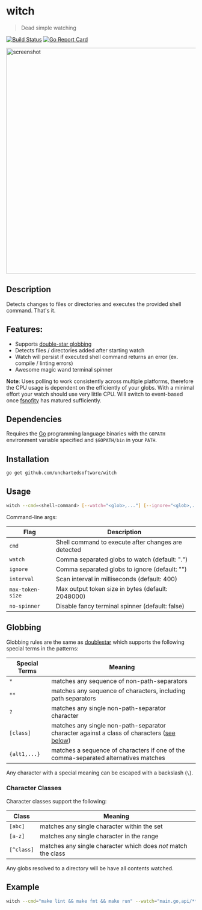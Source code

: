 # witch

> Dead simple watching

[![Build Status](https://travis-ci.org/unchartedsoftware/witch.svg?branch=master)](https://travis-ci.org/unchartedsoftware/witch)
[![Go Report Card](https://goreportcard.com/badge/github.com/unchartedsoftware/witch)](https://goreportcard.com/report/github.com/unchartedsoftware/witch)

<img width="600" src="https://rawgit.com/unchartedsoftware/witch/master/screenshot.gif" alt="screenshot" />

## Description

Detects changes to files or directories and executes the provided shell command. That's it.

## Features:
- Supports [double-star globbing](https://github.com/bmatcuk/doublestar)
- Detects files / directories added after starting watch
- Watch will persist if executed shell command returns an error (ex. compile / linting errors)
- Awesome magic wand terminal spinner

**Note**: Uses polling to work consistently across multiple platforms, therefore the CPU usage is dependent on the efficiently of your globs. With a minimal effort your watch should use very little CPU. Will switch to event-based once [fsnofity](https://github.com/fsnotify/fsnotify) has matured sufficiently.

## Dependencies

Requires the [Go](https://golang.org/) programming language binaries with the `GOPATH` environment variable specified and `$GOPATH/bin` in your `PATH`.

## Installation

```bash
go get github.com/unchartedsoftware/witch
```

## Usage

```bash
witch --cmd=<shell-command> [--watch="<glob>,..."] [--ignore="<glob>,..."] [--interval=<milliseconds>]
```

Command-line args:

Flag             | Description
---------------- | -------
`cmd`            | Shell command to execute after changes are detected
`watch`          | Comma separated globs to watch (default: ".")
`ignore`         | Comma separated globs to ignore (default: "")
`interval`       | Scan interval in milliseconds (default: 400)
`max-token-size` | Max output token size in bytes (default: 2048000)
`no-spinner`     | Disable fancy terminal spinner (default: false)

## Globbing

Globbing rules are the same as [doublestar](https://github.com/bmatcuk/doublestar) which supports the following special terms in the patterns:

Special Terms | Meaning
------------- | -------
`*`           | matches any sequence of non-path-separators
`**`          | matches any sequence of characters, including path separators
`?`           | matches any single non-path-separator character
`[class]`     | matches any single non-path-separator character against a class of characters ([see below](#character-classes))
`{alt1,...}`  | matches a sequence of characters if one of the comma-separated alternatives matches

Any character with a special meaning can be escaped with a backslash (`\`).

### Character Classes

Character classes support the following:

Class      | Meaning
---------- | -------
`[abc]`    | matches any single character within the set
`[a-z]`    | matches any single character in the range
`[^class]` | matches any single character which does *not* match the class

Any globs resolved to a directory will be have all contents watched.

## Example

```bash
witch --cmd="make lint && make fmt && make run" --watch="main.go,api/**/*.go"
```
